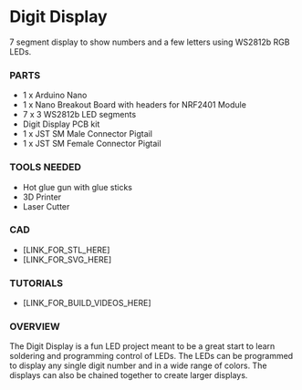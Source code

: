 # Digit Display

7 segment display to show numbers and a few letters using WS2812b RGB LEDs.

### PARTS

- 1 x Arduino Nano
- 1 x Nano Breakout Board with headers for NRF2401 Module
- 7 x 3 WS2812b LED segments
- Digit Display PCB kit
- 1 x JST SM Male Connector Pigtail
- 1 x JST SM Female Connector Pigtail

### TOOLS NEEDED

- Hot glue gun with glue sticks
- 3D Printer
- Laser Cutter

### CAD

- [LINK_FOR_STL_HERE]
- [LINK_FOR_SVG_HERE]

### TUTORIALS

- [LINK_FOR_BUILD_VIDEOS_HERE]

### OVERVIEW

The Digit Display is a fun LED project meant to be a great start to learn soldering
and programming control of LEDs. The LEDs can be programmed to display
any single digit number and in a wide range of colors.
The displays can also be chained together to create larger displays.
